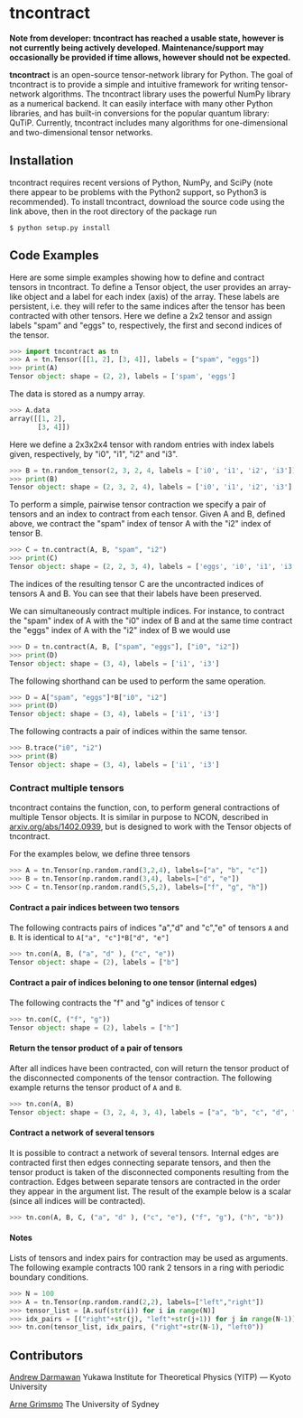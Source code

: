 # tncontract
**Note from developer: tncontract has reached a usable state, however is not currently being actively developed. Maintenance/support may occasionally be provided if time allows, however should not be expected.**

**tncontract** is an open-source tensor-network library for Python. The goal of tncontract is to provide a simple and intuitive framework for writing tensor-network algorithms. The tncontract library uses the powerful NumPy library as a numerical backend. It can easily interface with many other Python libraries, and has built-in conversions for the popular quantum library: QuTiP. Currently, tncontract includes many algorithms for one-dimensional and two-dimensional tensor networks. 

## Installation

tncontract requires recent versions of Python, NumPy, and SciPy (note there appear to be problems with the Python2 support, so Python3 is recommended). To install tncontract, download the source code using the link above, then in the root directory of the package run

```shell
$ python setup.py install
```

## Code Examples

Here are some simple examples showing how to define and contract tensors in tncontract. To define a Tensor object, the user provides an array-like object and a label for each index (axis) of the array. These labels are persistent, i.e. they will refer to the same indices after the tensor has been contracted with other tensors. Here we define a 2x2 tensor and assign labels "spam" and "eggs" to, respectively, the first and second indices of the tensor.
```python
>>> import tncontract as tn
>>> A = tn.Tensor([[1, 2], [3, 4]], labels = ["spam", "eggs"])
>>> print(A)
Tensor object: shape = (2, 2), labels = ['spam', 'eggs']
```
The data is stored as a numpy array.
```python
>>> A.data
array([[1, 2],
       [3, 4]])
```

Here we define a 2x3x2x4 tensor with random entries with index labels given, respectively, by "i0", "i1", "i2" and "i3".
```python 
>>> B = tn.random_tensor(2, 3, 2, 4, labels = ['i0', 'i1', 'i2', 'i3'])
>>> print(B)
Tensor object: shape = (2, 3, 2, 4), labels = ['i0', 'i1', 'i2', 'i3']
```

To perform a simple, pairwise tensor contraction we specify a pair of tensors and an index to contract from each tensor. Given A and B, defined above, we contract the "spam" index of tensor A with the "i2" index of tensor B.

```python
>>> C = tn.contract(A, B, "spam", "i2")
>>> print(C)
Tensor object: shape = (2, 2, 3, 4), labels = ['eggs', 'i0', 'i1', 'i3']
```
The indices of the resulting tensor C are the uncontracted indices of tensors A and B. You can see that their labels have been preserved. 

We can simultaneously contract multiple indices. For instance, to contract the "spam" index of A with the "i0" index of B and at the same time contract the "eggs" index of A with the "i2" index of B we would use
```python
>>> D = tn.contract(A, B, ["spam", "eggs"], ["i0", "i2"])
>>> print(D)
Tensor object: shape = (3, 4), labels = ['i1', 'i3']
```
The following shorthand can be used to perform the same operation.
```python
>>> D = A["spam", "eggs"]*B["i0", "i2"]
>>> print(D)
Tensor object: shape = (3, 4), labels = ['i1', 'i3']
```
The following contracts a pair of indices within the same tensor.
```python
>>> B.trace("i0", "i2")
>>> print(B)
Tensor object: shape = (3, 4), labels = ['i1', 'i3']
```
### Contract multiple tensors

tncontract contains the function, con, to perform general contractions of multiple Tensor objects. It is similar in purpose to NCON, described in [arxiv.org/abs/1402.0939](arxiv.org/abs/1402.0939), but is designed to work with the Tensor objects of tncontract.

For the examples below, we define three tensors

```python
>>> A = tn.Tensor(np.random.rand(3,2,4), labels=["a", "b", "c"])
>>> B = tn.Tensor(np.random.rand(3,4), labels=["d", "e"])
>>> C = tn.Tensor(np.random.rand(5,5,2), labels=["f", "g", "h"])
```

#### Contract a pair indices between two tensors 
The following contracts  pairs of indices "a","d" and "c","e" of tensors
`A` and `B`. It is identical to `A["a", "c"]*B["d", "e"]`

```python
>>> tn.con(A, B, ("a", "d" ), ("c", "e")) 
Tensor object: shape = (2), labels = ["b"]
```

#### Contract a pair of indices beloning to one tensor (internal edges)
The following contracts the "f" and "g" indices of tensor `C`

```python
>>> tn.con(C, ("f", "g"))
Tensor object: shape = (2), labels = ["h"]
```

#### Return the tensor product of a pair of tensors
After all indices have been contracted, con will return the tensor
product of the disconnected components of the tensor contraction. The
following example returns the tensor product of `A` and `B`. 

```python
>>> tn.con(A, B) 
Tensor object: shape = (3, 2, 4, 3, 4), labels = ["a", "b", "c", "d", "e"]
```

#### Contract a network of several tensors

It is possible to contract a network of several tensors. Internal edges are
contracted first then edges connecting separate tensors, and then the
tensor product is taken of the disconnected components resulting from the
contraction. Edges between separate tensors are contracted in the order
they appear in the argument list. The result of the example below is a
scalar (since all indices will be contracted). 

```python
>>> tn.con(A, B, C, ("a", "d" ), ("c", "e"), ("f", "g"), ("h", "b"))  
```

#### Notes

Lists of tensors and index pairs for contraction may be used as arguments. 
The following example contracts 100 rank 2 tensors in a ring with periodic
boundary conditions. 

```python
>>> N = 100
>>> A = tn.Tensor(np.random.rand(2,2), labels=["left","right"])
>>> tensor_list = [A.suf(str(i)) for i in range(N)]
>>> idx_pairs = [("right"+str(j), "left"+str(j+1)) for j in range(N-1)]
>>> tn.con(tensor_list, idx_pairs, ("right"+str(N-1), "left0"))
```

## Contributors

[Andrew Darmawan](https://github.com/andrewdarmawan) Yukawa Institute for Theoretical Physics (YITP) — Kyoto University

[Arne Grimsmo](https://github.com/arnelg) The University of Sydney
